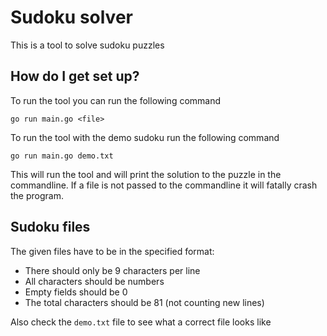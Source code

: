 # Sudoku solver #
This is a tool to solve sudoku puzzles

## How do I get set up? ##
To run the tool you can run the following command
```
go run main.go <file>
```

To run the tool with the demo sudoku run the following command 
```
go run main.go demo.txt
```

This will run the tool and will print the solution to the puzzle in the commandline. 
If a file is not passed to the commandline it will fatally crash the program.

## Sudoku files 
The given files have to be in the specified format: 
 - There should only be 9 characters per line 
 - All characters should be numbers 
 - Empty fields should be 0
 - The total characters should be 81 (not counting new lines)

Also check the `demo.txt` file to see what a correct file looks like